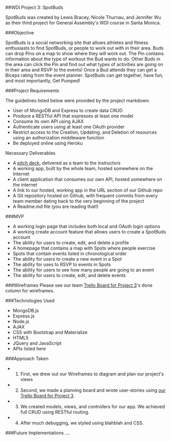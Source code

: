 ##WDI Project 3: SpotBuds

SpotBuds was created by Lewis Bracey, Nicole Thurnau, and Jennifer Wu as their third project for General Assembly's WDI course in Santa Monica.

###Objective

<insert link> SpotBuds is a social networking site that allows athletes and fitness enthusiasts to find SpotBuds, or people to work out with in their area. Buds can drop Pins on a map to show where they will work out. The Pin contains information about the type of workout the Bud wants to do. Other Buds in the area can click the Pin and find out what types of activities are going on in their area and RSVP to the events! Once a Bud attends they can get a Biceps rating from the event planner. SpotBuds can get together, have fun, and most importantly, Get Pumped!

###Project Requirements

The guidelines listed below were provided by the project markdown:

- User of MongoDB and Express to create data CRUD
- Produce a RESTful API that expresses at least one model
- Consume its own API using AJAX
- Authenticate users using at least one OAuth provider
- Restrict access to the Creation, Updating, and Deletion of resources using an authorization middleware function
- Be deployed online using Heroku

Necessary Deliverables

- A [pitch deck](https://www.evernote.com/shard/s172/sh/63cb39a2-8ccd-4481-8820-86b7f269454d/51ab7a70b0aa0ab124fae56fb3964227), delivered as a team to the instructors
- A working app, built by the whole team, hosted somewhere on the Internet
- A client application that consumes our own API, hosted somewhere on the internet
- A link to our hosted, working app in the URL section of our Github repo
- A Git repository hosted on Github, with frequent commits from every team member dating back to the very beginning of the project
- A Readme.md file (you are reading that!)

###MVP
- A working login page that includes both local and OAuth login options
- A working create account feature that allows users to create a SpotBuds account
- The ability for users to create, edit, and delete a profile
- A homepage that contains a map with Spots where people exercise
- Spots that contain events listed in chronological order
- The ability for users to create a new event in a Spot
- The ability for uses to RSVP to events in Spots
- The ability for users to see how many people are going to an event
- The ability for users to create, edit, and delete events

###Wireframes
Please see our team [Trello Board for Project 3](https://trello.com/b/lAAZSSCb/wdi-project-3)'s done column for wireframes.

###Technologies Used
- MongoDB.js
- Express.js
- Node.js
- AJAX
- CSS with Bootstrap and Materialize
- HTML5
- JQuery and JavaScript
- APIs listed here

###Approach Taken

- 1) First, we drew out our Wireframes to diagram and plan our project's views
- 2) Second, we made a planning board and wrote user-stories using [our Trello Board for Project 3](https://trello.com/b/lAAZSSCb/wdi-project-3).
- 3) We created models, views, and controllers for our app. We achieved full CRUD using RESTful routing.
- 4) After much debugging, we styled using blahblah and CSS.

###Future Implementations
....
